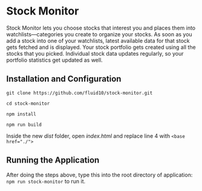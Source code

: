 # Stock Monitor

Stock Monitor lets you choose stocks that interest you and places them into watchlists—categories you create to organize your stocks. As soon as you add a stock into one of your watchlists, latest available data for that stock gets fetched and is displayed. Your stock portfolio gets created using all the stocks that you picked. Individual stock data updates regularly, so your portfolio statistics get updated as well.

## Installation and Configuration

`git clone https://github.com/fluid10/stock-monitor.git`

`cd stock-monitor`

`npm install`

`npm run build`

Inside the new *dist* folder, open *index.html* and replace line 4 with `<base href="./">`

## Running the Application

After doing the steps above, type this into the root directory of application: `npm run stock-monitor`
to run it.
